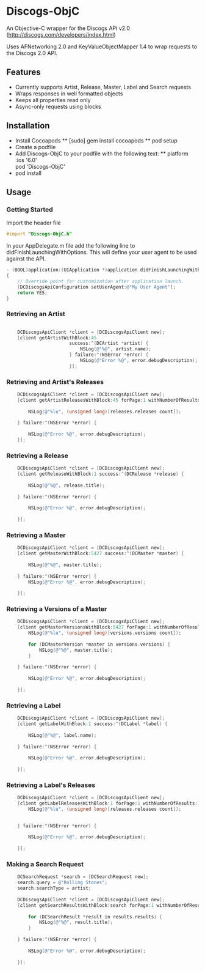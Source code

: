 Discogs-ObjC
============

An Objective-C wrapper for the Discogs API v2.0 (http://discogs.com/developers/index.html)

Uses AFNetworking 2.0 and KeyValueObjectMapper 1.4 to wrap requests to the Discogs 2.0 API.

## Features

* Currently supports Artist, Release, Master, Label and Search requests
* Wraps responses in well formatted objects
* Keeps all properties read only
* Async-only requests using blocks

## Installation

* Install Cocoapods
** [sudo] gem install cocoapods
** pod setup
* Create a podfile
* Add Discogs-ObjC to your podfile with the following text:
** platform :ios '6.0'<br/>
pod 'Discogs-ObjC'
* pod install

## Usage

### Getting Started
Import the header file

```objective-c
#import "Discogs-ObjC.h"
```

In your AppDelegate.m file add the following line to didFinishLaunchingWithOptions. This will define your user agent to be used against the API. 

```objective-c
- (BOOL)application:(UIApplication *)application didFinishLaunchingWithOptions:(NSDictionary *)launchOptions
{
    // Override point for customization after application launch.
    [DCDiscogsApiConfiguration setUserAgent:@"My User Agent"];
    return YES;
}
```

### Retrieving an Artist
```objective-c

	DCDiscogsApiClient *client = [DCDiscogsApiClient new];
    [client getArtistWithBlock:45
                       success:^(DCArtist *artist) {
                           NSLog(@"%@", artist.name);
                       } failure:^(NSError *error) {
                           NSLog(@"Error %@", error.debugDescription);
                       }];

```

### Retrieving and Artist's Releases
```objective-c
	DCDiscogsApiClient *client = [DCDiscogsApiClient new];
    [client getArtistReleasesWithBlock:45 forPage:1 withNumberOfResults:10 success:^(DCArtistReleases *releases) {
        
        NSLog(@"%lu", (unsigned long)[releases.releases count]);
        
    } failure:^(NSError *error) {
        
        NSLog(@"Error %@", error.debugDescription);
    }];

```

### Retrieving a Release
```objective-c
	DCDiscogsApiClient *client = [DCDiscogsApiClient new];
	[client getReleaseWithBlock:1 success:^(DCRelease *release) {
        
        NSLog(@"%@", release.title);
        
    } failure:^(NSError *error) {
        
        NSLog(@"Error %@", error.debugDescription);
        
    }];
```


### Retrieving a Master
```objective-c
	DCDiscogsApiClient *client = [DCDiscogsApiClient new];
	[client getMasterWithBlock:5427 success:^(DCMaster *master) {
        
        NSLog(@"%@", master.title);
        
    } failure:^(NSError *error) {
        NSLog(@"Error %@", error.debugDescription);
        
    }];
```


### Retrieving a Versions of a Master
```objective-c
	DCDiscogsApiClient *client = [DCDiscogsApiClient new];
	[client getMasterVersionsWithBlock:5427 forPage:1 withNumberOfResults:10 success:^(DCMasterVersions *versions) {
        NSLog(@"%lu", (unsigned long)[versions.versions count]);
        
        for (DCMasterVersion *master in versions.versions) {
            NSLog(@"%@", master.title);
        }
        
    } failure:^(NSError *error) {
        
        NSLog(@"Error %@", error.debugDescription);
        
    }];
```

### Retrieving a Label
```objective-c
	DCDiscogsApiClient *client = [DCDiscogsApiClient new];
	[client getLabelWithBlock:1 success:^(DCLabel *label) {
        
        NSLog(@"%@", label.name);
        
    } failure:^(NSError *error) {
        
        NSLog(@"Error %@", error.debugDescription);
        
    }];
```

### Retrieving a Label's Releases
```objective-c
	DCDiscogsApiClient *client = [DCDiscogsApiClient new];
	[client getLabelReleasesWithBlock:1 forPage:1 withNumberOfResults:10 success:^(DCLabelReleases *releases) {
        NSLog(@"%lu", (unsigned long)[releases.releases count]);

        
    } failure:^(NSError *error) {
        
        NSLog(@"Error %@", error.debugDescription);
        
    }];
```


### Making a Search Request
```objective-c
	DCSearchRequest *search = [DCSearchRequest new];
    search.query = @"Rolling Stones";
    search.searchType = artist;
    
    DCDiscogsApiClient *client = [DCDiscogsApiClient new];
    [client getSearchResultsWithBlock:search forPage:1 withNumberOfResults:10 success:^(DCSearchResults *results) {
        
        for (DCSearchResult *result in results.results) {
            NSLog(@"%@", result.title);
        }
        
    } failure:^(NSError *error) {
        
        NSLog(@"Error %@", error.debugDescription);
        
    }];
```
